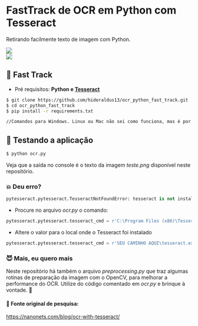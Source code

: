 # FastTrack de OCR em Python com Tesseract

Retirando facilmente texto de imagem com Python.

<sub>
  <a href="https://medium.com/dev-in-anything"><img src="https://img.shields.io/badge/Medium-Dev%20in%20Anything-lightgrey.svg"/></a><br>
  <a href="https://www.linkedin.com/in/hideraldoluis/"><img src="https://img.shields.io/badge/LinkedIn-%40hideraldoluis_-blue.svg"/></a>
</sub>

## :runner: Fast Track
* Pré requisitos: <b>Python e [Tesseract](https://digi.bib.uni-mannheim.de/tesseract/ "Página de Download do Tesseract")</b>
```bash
$ git clone https://github.com/hideraldus13/ocr_python_fast_track.git
$ cd ocr_python_fast_track
$ pip install -r requirements.txt

//Comandos para Windows. Linux ou Mac não sei como funciona, mas é por aí.
```

## :candy: Testando a aplicação

```bash
$ python ocr.py
```

Veja que a saída no console é o texto da imagem <i>teste.png</i> disponível neste repositório. 

### :boom: Deu erro?
```python
pytesseract.pytesseract.TesseractNotFoundError: tesseract is not installed or it's not in your path
```

- Procure no arquivo <i>ocr.py</i> o comando: 

```python
pytesseract.pytesseract.tesseract_cmd = r'C:\Program Files (x86)\Tesseract-OCR\tesseract.exe'
```

- Altere o valor para o local onde o Tesseract foi instalado

```python
pytesseract.pytesseract.tesseract_cmd = r'SEU CAMINHO AQUI\tesseract.exe'
```

### :smiling_imp: Mais, eu quero mais

Neste repositório há também o arquivo <i>preprocessing.py</i> que traz algumas rotinas de preparação da imagem com o OpenCV, para melhorar a performance do OCR. 
Utilize do código comentado em <i>ocr.py</i> e brinque à vontade. :gift:


#### :floppy_disk: Fonte original de pesquisa:
https://nanonets.com/blog/ocr-with-tesseract/
